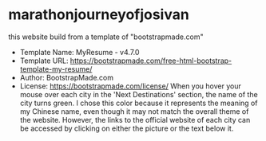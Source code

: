 # marathonjourneyofjosivan
this website build from a template of "bootstrapmade.com"
 * Template Name: MyResume - v4.7.0
  * Template URL: https://bootstrapmade.com/free-html-bootstrap-template-my-resume/
  * Author: BootstrapMade.com
  * License: https://bootstrapmade.com/license/
When you hover your mouse over each city in the 'Next Destinations' section, the name of the city turns green. I chose this color because it represents the meaning of my Chinese name, even though it may not match the overall theme of the website. However, the links to the official website of each city can be accessed by clicking on either the picture or the text below it. 
